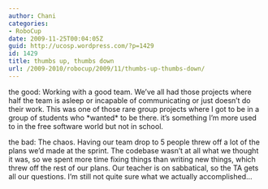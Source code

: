 ```yaml
---
author: Chani
categories:
- RoboCup
date: 2009-11-25T00:04:05Z
guid: http://ucosp.wordpress.com/?p=1429
id: 1429
title: thumbs up, thumbs down
url: /2009-2010/robocup/2009/11/thumbs-up-thumbs-down/
---
```


the good: Working with a good team. We&#8217;ve all had those projects where half the team is asleep or incapable of communicating or just doesn&#8217;t do their work. This was one of those rare group projects where I got to be in a group of students who \*wanted\* to be there. it&#8217;s something I&#8217;m more used to in the free software world but not in school.

the bad: The chaos. Having our team drop to 5 people threw off a lot of the plans we&#8217;d made at the sprint. The codebase wasn&#8217;t at all what we thought it was, so we spent more time fixing things than writing new things, which threw off the rest of our plans. Our teacher is on sabbatical, so the TA gets all our questions. I&#8217;m still not quite sure what we actually accomplished&#8230;